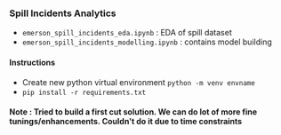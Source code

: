 ### Spill Incidents Analytics

- `emerson_spill_incidents_eda.ipynb` : EDA of spill dataset
- `emerson_spill_incidents_modelling.ipynb` : contains model building

#### Instructions

- Create new python virtual environment `python -m venv envname`
- `pip install -r requirements.txt`

#### Note : Tried to build a first cut solution. We can do lot of more fine tunings/enhancements. Couldn't do it due to time constraints
